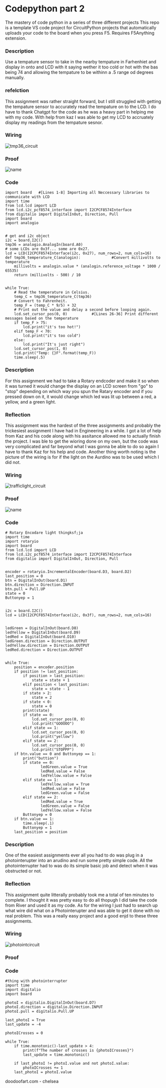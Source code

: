# Codepython part 2
The mastery of code python in a series of three different projects
This repo is a template VS code project for CircuitPython projects that automatically uploads your code to the board when you press F5. Requires F5Anything extension.

### Description
Use a tempature sensor to take in the nearby tempature in Farhenhiet and display in onto and LCD with it saying wether it too cold or hot with the bas being 74 and allowing the tempature to be withinn a .5 range od degrees manually. 


### refelction
This assignment was rather straight forward, but I still struggled with getting the tempature sensor to accurately read the tempature on to the LCD. I do have to thank Chatgpt for the code as he was a heavy part in helping me with my code. With help from kaz I was able to get my LCD to accruately display my readings from the tempature sesnor.

### Wiring

![tmp36_circuit](https://user-images.githubusercontent.com/112981453/228340407-b3ad295e-59c6-4e54-b15b-df0bc159f9ae.png)



### Proof
![name](https://github.com/Ncrawfo72/Code-python-part-2/blob/master/this%20one%202.gif)

### Code
```
import board   #[Lines 1-8] Importing all Neccessary libraries to communicate with LCD
import time
from lcd.lcd import LCD
from lcd.i2c_pcf8574_interface import I2CPCF8574Interface
from digitalio import DigitalInOut, Direction, Pull 
import board
import analogio


# get and i2c object
i2c = board.I2C()
tmp36 = analogio.AnalogIn(board.A0)
# some LCDs are 0x3f... some are 0x27.
lcd = LCD(I2CPCF8574Interface(i2c, 0x27), num_rows=2, num_cols=16)
def tmp36_temperature_C(analogin):              #Convert millivolts to temperature
    millivolts = analogin.value * (analogin.reference_voltage * 1000 / 65535)
    return (millivolts - 500) / 10


while True:
    # Read the temperature in Celsius.
    temp_C = tmp36_temperature_C(tmp36)  
    # Convert to Fahrenheit.
    temp_F = (temp_C * 9/5) + 32
    # Print out the value and delay a second before looping again.
    lcd.set_cursor_pos(0, 0)           #[Lines 26-36] Print different messages based on the temperature
    if temp_F > 75:
        lcd.print("it's too hot!")
    elif temp_F < 70:
        lcd.print("it's too cold")
    else:
        lcd.print("It's just right")
    lcd.set_cursor_pos(1, 0)
    lcd.print("Temp: {}F".format(temp_F))
    time.sleep(.5) 
```




### Description
For this assignment we had to take a Rotary endcoder and make it so when it was turned it would change the display on an LCD screen from "go" to "stop" depending on which way you spun the Ratary encoder and if you pressed down on it, it would change which led was lit up between a red, a yellow, and a green light.

### Reflection
This assignment was the hardest of the three assignments and probably the trickesiest assignment I have had in Engineering in a while. I got a lot of help from Kaz and his code along with his assitance allowed me to actually finish the project. I was ble to get the wioring done on my own, but the code was very complicated and far beyond what I was gonna be able to do so again I have to thank Kaz for his help and code. Another thing worth noting is the picture of the wiring is for if the light on the Aurdino was to be used which I did not.



### Wiring
![trafficlight_circuit](https://user-images.githubusercontent.com/112981453/228340528-ce69e90e-a2c9-4738-b83b-3f310dc698a7.png)



### Proof
![name](https://github.com/Ncrawfo72/Code-python-part-2/blob/master/this%20one.gif)


### Code
```
# Rotary Encodare light thingksf;ja
import time
import rotaryio
import board
from lcd.lcd import LCD
from lcd.i2c_pcf8574_interface import I2CPCF8574Interface
from digitalio import DigitalInOut, Direction, Pull


encoder = rotaryio.IncrementalEncoder(board.D3, board.D2)
last_position = 0
btn = DigitalInOut(board.D1)
btn.direction = Direction.INPUT
btn.pull = Pull.UP
state = 0
Buttonyep = 1


i2c = board.I2C()
lcd = LCD(I2CPCF8574Interface(i2c, 0x3f), num_rows=2, num_cols=16)


ledGreen = DigitalInOut(board.D8)
ledYellow = DigitalInOut(board.D9)
ledRed = DigitalInOut(board.D10)
ledGreen.direction = Direction.OUTPUT
ledYellow.direction = Direction.OUTPUT
ledRed.direction = Direction.OUTPUT


while True:
    position = encoder.position
    if position != last_position:
        if position > last_position:
            state = state + 1
        elif position < last_position:
            state = state - 1
        if state > 2:
            state = 2
        if state < 0:
            state = 0
        print(state)
        if state == 0: 
            lcd.set_cursor_pos(0, 0)
            lcd.print("GOOOOO")
        elif state == 1:
            lcd.set_cursor_pos(0, 0)
            lcd.print("yellow")
        elif state == 2:
            lcd.set_cursor_pos(0, 0)
            lcd.print("STOPPP")
    if btn.value == 0 and Buttonyep == 1:
        print("buttion")
        if state == 0: 
                ledGreen.value = True
                ledRed.value = False
                ledYellow.value = False
        elif state == 1:
                ledYellow.value = True
                ledRed.value = False
                ledGreen.value = False
        elif state == 2:
                ledRed.value = True
                ledGreen.value = False
                ledYellow.value = False
        Buttonyep = 0
    if btn.value == 1:
        time.sleep(.1)
        Buttonyep = 1
    last_position = position
```






### Description
One of the easiest assignments ever all you had to do was plug in a photointerupter into an arudino and run some pretty simple code. All the photointerrupter had to was do its simple basic job and detect when it was obstructed or not.


### Reflection
This assignment quite litterally probably took me a total of ten minutes to complete. I thought it was pretty easy to do all thopugh I did take the code from River and used it as my code. As for the wiring I just had to search up what wire did what on a Photointerupter and was able to get it done with no real problem. This was a really easy project and a good enjd to these three assignments.


### Wiring
![photointcircuit](https://user-images.githubusercontent.com/112981453/228340575-71563045-9ad7-4722-bcbf-26fe0f55e0b5.png)



### Proof


### Code 
```
#thing with photointerrupter
import time
import digitalio
import board

photoI = digitalio.DigitalInOut(board.D7)
photoI.direction = digitalio.Direction.INPUT
photoI.pull = digitalio.Pull.UP

last_photoI = True
last_update = -4

photoICrosses = 0

while True:
    if time.monotonic()-last_update > 4:
        print(f"The number of crosses is {photoICrosses}")
        last_update = time.monotonic()
    
    if last_photoI != photoI.value and not photoI.value:
        photoICrosses += 1
    last_photoI = photoI.value
```

doodoofart.com - chelsea
